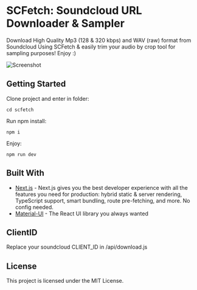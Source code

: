 # SCFetch: Soundcloud URL Downloader & Sampler
      

Download High Quality Mp3 (128 & 320 kbps) and WAV (raw) format from Soundcloud Using SCFetch &
easily trim your audio by crop tool for sampling purposes! Enjoy :)

![Screenshot](https://im.ge/i/Screenshot-2023-01-26-at-16-46-05.svCWxz)


## Getting Started

Clone project and enter in folder:

```
cd scfetch
```

Run npm install:

```
npm i
```

Enjoy:

```
npm run dev
```

## Built With

- [Next.js](https://nextjs.org/) - Next.js gives you the best developer experience with all the features you need for production: hybrid static & server rendering, TypeScript support, smart bundling, route pre-fetching, and more. No config needed.
- [Material-UI](https://mui.com/) - The React UI library you always wanted


## ClientID

Replace your soundcloud CLIENT_ID in /api/download.js

## License

This project is licensed under the MIT License.